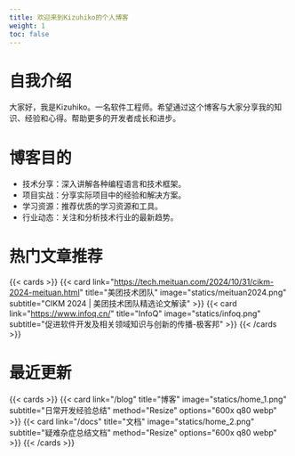 ```yaml
---
title: 欢迎来到Kizuhiko的个人博客
weight: 1
toc: false
---
```


# 自我介绍
大家好，我是Kizuhiko。一名软件工程师。希望通过这个博客与大家分享我的知识、经验和心得。帮助更多的开发者成长和进步。

# 博客目的
- 技术分享：深入讲解各种编程语言和技术框架。
- 项目实战：分享实际项目中的经验和解决方案。
- 学习资源：推荐优质的学习资源和工具。
- 行业动态：关注和分析技术行业的最新趋势。


# 热门文章推荐
{{< cards >}}
{{< card link="https://tech.meituan.com/2024/10/31/cikm-2024-meituan.html" title="美团技术团队" image="statics/meituan2024.png" subtitle="CIKM 2024 | 美团技术团队精选论文解读" >}}
{{< card link="https://www.infoq.cn/" title="InfoQ" image="statics/infoq.png" subtitle="促进软件开发及相关领域知识与创新的传播-极客邦" >}}
{{< /cards >}}

# 最近更新
{{< cards >}}
{{< card link="/blog" title="博客" image="statics/home_1.png" subtitle="日常开发经验总结" method="Resize" options="600x q80 webp" >}}
{{< card link="/docs" title="文档" image="statics/home_2.png" subtitle="疑难杂症总结文档" method="Resize" options="600x q80 webp" >}}
{{< /cards >}}

